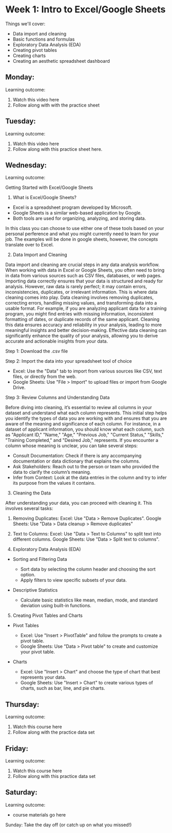 # Week 1: Intro to Excel/Google Sheets 

Things we'll cover: 

* Data import and cleaning 
* Basic functions and formulas
* Exploratory Data Analysis (EDA)
* Creating pivot tables
* Creating charts
* Creating an aesthetic spreadsheet dashboard 

## Monday:

Learning outcome: 

1) Watch this video here 
2) Follow along with with the practice sheet 

## Tuesday: 

Learning outcome: 

1) Watch this video here 
2) Follow along with this practice sheet here. 

## Wednesday: 

Learning outcome: 

Getting Started with Excel/Google Sheets

1. What is Excel/Google Sheets? 

* Excel is a spreadsheet program developed by Microsoft.
* Google Sheets is a similar web-based application by Google.
* Both tools are used for organizing, analyzing, and storing data.

In this class you can choose to use either one of these tools based on your personal perference and what you might currently need to learn for your job. 
The examples will be done in google sheets, however, the concepts translate over to Excel. 

2. Data Import and Cleaning 

Data import and cleaning are crucial steps in any data analysis workflow. When working with data in Excel or Google Sheets, you often need to bring in data from various sources such as CSV files, databases, or web pages. Importing data correctly ensures that your data is structured and ready for analysis. However, raw data is rarely perfect; it may contain errors, inconsistencies, duplicates, or irrelevant information. This is where data cleaning comes into play. Data cleaning involves removing duplicates, correcting errors, handling missing values, and transforming data into a usable format. For example, if you are analyzing applicant data for a training program, you might find entries with missing information, inconsistent formatting of dates, or duplicate records of the same applicant. Cleaning this data ensures accuracy and reliability in your analysis, leading to more meaningful insights and better decision-making. Effective data cleaning can significantly enhance the quality of your analysis, allowing you to derive accurate and actionable insights from your data.

Step 1: Download the .csv file 

Step 2: Import the data into your spreadsheet tool of choice

* Excel: Use the "Data" tab to import from various sources like CSV, text files, or directly from the web.
* Google Sheets: Use "File > Import" to upload files or import from Google Drive.

Step 3: Review Columns and Understanding Data 

Before diving into cleaning, it’s essential to review all columns in your dataset and understand what each column represents. This initial step helps you identify the types of data you are working with and ensures that you are aware of the meaning and significance of each column. For instance, in a dataset of applicant information, you should know what each column, such as "Applicant ID," "Name," "Age," "Previous Job," "Current Status," "Skills," "Training Completed," and "Desired Job," represents. If you encounter a column whose meaning is unclear, you can take several steps:

* Consult Documentation: Check if there is any accompanying documentation or data dictionary that explains the columns.
* Ask Stakeholders: Reach out to the person or team who provided the data to clarify the column’s meaning.
* Infer from Context: Look at the data entries in the column and try to infer its purpose from the values it contains.

3. Cleaning the Data 

After understanding your data, you can proceed with cleaning it. This involves several tasks:

1) Removing Duplicates:
Excel: Use "Data > Remove Duplicates".
Google Sheets: Use "Data > Data cleanup > Remove duplicates"

2) Text to Columns:
Excel: Use "Data > Text to Columns" to split text into different columns.
Google Sheets: Use "Data > Split text to columns".

4. Exploratory Data Analysis (EDA)

* Sorting and Filtering Data

    * Sort data by selecting the column header and choosing the sort option.
    * Apply filters to view specific subsets of your data.

* Descriptive Statistics

    * Calculate basic statistics like mean, median, mode, and standard deviation using built-in functions.

5. Creating Pivot Tables and Charts

* Pivot Tables

    * Excel: Use "Insert > PivotTable" and follow the prompts to create a pivot table.
    * Google Sheets: Use "Data > Pivot table" to create and customize your pivot table.

* Charts

    * Excel: Use "Insert > Chart" and choose the type of chart that best represents your data.
    * Google Sheets: Use "Insert > Chart" to create various types of charts, such as bar, line, and pie charts.

## Thursday: 

Learning outcome: 

1) Watch this course here
2) Follow along with the practice data set

## Friday: 

Learning outcome: 

1) Watch this course here
2) Follow along with this practice data set 

## Saturday: 

Learning outcome: 

* course materials go here

Sunday: Take the day off (or catch up on what you missed!)
